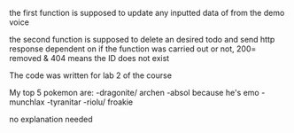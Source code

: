 the first function is supposed to update any inputted data of from the demo voice

the second function is supposed to delete an desired todo and send http response dependent on if the function was carried out or not, 200= removed & 404 means the ID does not exist 

The code was written for lab 2 of the course


My top 5 pokemon are: 
-dragonite/ archen
-absol because he's emo
-munchlax
-tyranitar
-riolu/ froakie

no explanation needed